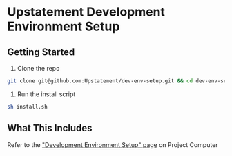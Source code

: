 # Upstatement Development Environment Setup

## Getting Started

1. Clone the repo

  ```sh
  git clone git@github.com:Upstatement/dev-env-setup.git && cd dev-env-setup
  ```

1. Run the install script

  ```sh
  sh install.sh
  ```

## What This Includes

Refer to the ["Development Environment Setup" page](https://computer.upstatement.com/engineering/environment-setup.html) on Project Computer
